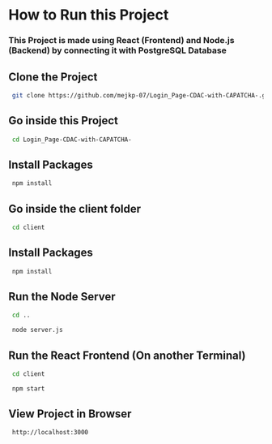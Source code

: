 
# How to Run this Project






### This Project is made using React (Frontend) and Node.js (Backend) by connecting it with PostgreSQL Database

## Clone the Project
```bash
 git clone https://github.com/mejkp-07/Login_Page-CDAC-with-CAPATCHA-.git
```
## Go inside this Project

```bash
 cd Login_Page-CDAC-with-CAPATCHA-
 ```
 ## Install Packages

```bash
 npm install
 ```
 ## Go inside the client folder

```bash
 cd client
 ```
 ## Install Packages

```bash
 npm install
 ```

 ## Run the Node Server
```bash
 cd ..
 ```
```bash
 node server.js
 ```
 ## Run the React Frontend (On another Terminal)
```bash
 cd client
 ```
```bash
 npm start
 ```
 ## View Project in Browser
```bash
 http://localhost:3000
 ```

